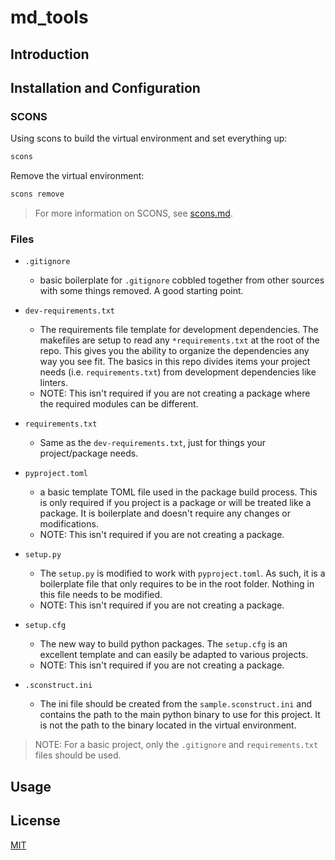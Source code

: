 # md_tools

## Introduction


## Installation and Configuration


### SCONS

Using scons to build the virtual environment and set everything up:

```bash
scons
```

Remove the virtual environment:

```bash
scons remove
```

> For more information on SCONS, see [scons.md](scons.md).


### Files

- `.gitignore`
    - basic boilerplate for `.gitignore` cobbled together from other sources with some things removed. A good starting point.

- `dev-requirements.txt`
    - The requirements file template for development dependencies. The makefiles are setup to read any `*requirements.txt` at the root of the repo. This gives you the ability to organize the dependencies any way you see fit. The basics in this repo divides items your project needs (i.e. `requirements.txt`) from development dependencies like linters.
    - NOTE: This isn't required if you are not creating a package where the required modules can be different.

- `requirements.txt`
    - Same as the `dev-requirements.txt`, just for things your project/package needs.

- `pyproject.toml`
    - a basic template TOML file used in the package build process. This is only required if you project is a package or will be treated like a package. It is boilerplate and doesn't require any changes or modifications.
    - NOTE: This isn't required if you are not creating a package.

- `setup.py`
    - The `setup.py` is modified to work with `pyproject.toml`. As such, it is a boilerplate file that only requires to be in the root folder. Nothing in this file needs to be modified.
    - NOTE: This isn't required if you are not creating a package.

- `setup.cfg`
    - The new way to build python packages. The `setup.cfg` is an excellent template and can easily be adapted to various projects.
    - NOTE: This isn't required if you are not creating a package.

- `.sconstruct.ini`
    - The ini file should be created from the `sample.sconstruct.ini` and contains the path to the main python binary to use for this project. It is not the path to the binary located in the virtual environment.


>NOTE: For a basic project, only the `.gitignore` and `requirements.txt` files should be used.


## Usage

## License

[MIT](https://choosealicense.com/licenses/mit/)

